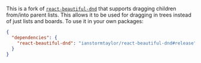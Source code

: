 This is a fork of [`react-beautiful-dnd`](https://github.com/atlassian/react-beautiful-dnd/blob/master/.size-snapshot.json) that supports dragging children from/into parent lists. This allows it to be used for dragging in trees instead of just lists and boards. To use it in your own packages:

```json
{
  "dependencies": {
    "react-beautiful-dnd": "ianstormtaylor/react-beautiful-dnd#release"
  }
}
```
